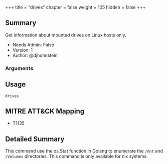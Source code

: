 +++
title = "drives"
chapter = false
weight = 105
hidden = false
+++

## Summary
Get information about mounted drives on Linux hosts only.
 
- Needs Admin: False  
- Version: 1  
- Author: @djhohnstein 

### Arguments

## Usage

```
drives
```

## MITRE ATT&CK Mapping

- T1135  
## Detailed Summary

This command use the os.Stat function in Golang to enumerate the `/mnt` and `/Volumes` directories. This command is only available for nix systems.